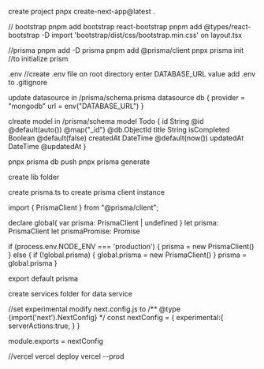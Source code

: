 create project
pnpx create-next-app@latest .

// bootstrap 
pnpm add bootstrap react-bootstrap
pnpm add @types/react-bootstrap -D
import 'bootstrap/dist/css/bootstrap.min.css' on layout.tsx

//prisma
pnpm add -D prisma
pnpm add @prisma/client
pnpx prisma init //to initialize prism

.env //create .env file on root directory
enter DATABASE_URL value 
add .env to .gitignore

update datasource in /prisma/schema.prisma 
datasource db {
  provider = "mongodb"
  url      = env("DATABASE_URL")
}

clreate model in /prisma/schema
model Todo {
  id          String   @id @default(auto()) @map("_id") @db.ObjectId
  title       String
  isCompleted Boolean  @default(false)
  createdAt   DateTime @default(now())
  updatedAt   DateTime @updatedAt
}


pnpx prisma db push
pnpx prisma generate

create lib folder

create prisma.ts to create prisma client instance

import { PrismaClient } from "@prisma/client";

declare global{
   var prisma: PrismaClient | undefined
}
let prisma: PrismaClient
let prismaPromise: Promise<PrismaClient>

if (process.env.NODE_ENV === 'production') {
  prisma = new PrismaClient()
} else {
  if (!global.prisma) {
    global.prisma = new PrismaClient()
  }
  prisma = global.prisma
}

export default prisma

create services folder for data service



//set experimental
modify next.config.js to 
/** @type {import('next').NextConfig} */
const nextConfig = {
    experimental:{
        serverActions:true,
    }
}

module.exports = nextConfig

//vercel
vercel deploy
vercel --prod